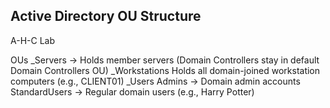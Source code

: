 ## Active Directory OU Structure
  A-H-C Lab
  
  OUs
    _Servers -> Holds member servers (Domain Controllers stay in default Domain Controllers OU)
    _Workstations
  Holds all domain-joined workstation computers (e.g., CLIENT01)
    _Users
  Admins → Domain admin accounts
  StandardUsers → Regular domain users (e.g., Harry Potter)
